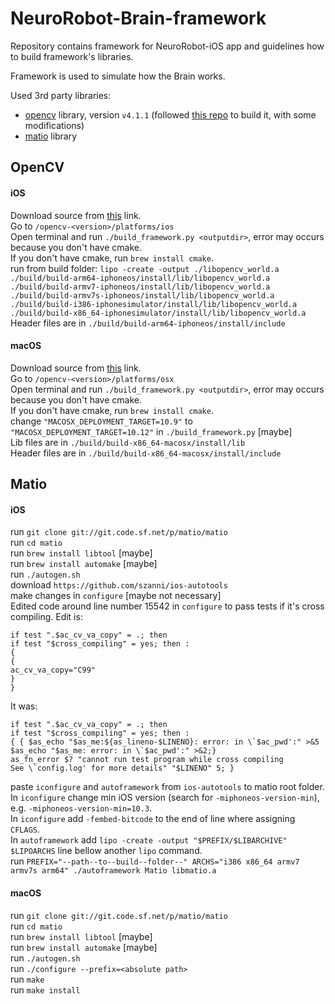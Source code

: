 # NeuroRobot-Brain-framework

Repository contains framework for NeuroRobot-iOS app and guidelines how to build framework's libraries.    

Framework is used to simulate how the Brain works.  

Used 3rd party libraries:
- [opencv](https://opencv.org/) library, version `v4.1.1`  (followed [this repo](https://github.com/szanni/ios-autotools) to build it, with some modifications)  
- [matio](https://github.com/tbeu/matio) library  

## OpenCV

#### iOS

Download source from [this](https://opencv.org/releases/) link.    
Go to `/opencv-<version>/platforms/ios`  
Open terminal and run `./build_framework.py <outputdir>`, error may occurs because you don't have cmake.    
If you don't have cmake, run `brew install cmake`.  
run from build folder: `lipo -create -output ./libopencv_world.a ./build/build-arm64-iphoneos/install/lib/libopencv_world.a ./build/build-armv7-iphoneos/install/lib/libopencv_world.a ./build/build-armv7s-iphoneos/install/lib/libopencv_world.a ./build/build-i386-iphonesimulator/install/lib/libopencv_world.a ./build/build-x86_64-iphonesimulator/install/lib/libopencv_world.a`    
Header files are in `./build/build-arm64-iphoneos/install/include`

#### macOS

Download source from [this](https://opencv.org/releases/) link.    
Go to `/opencv-<version>/platforms/osx`  
Open terminal and run `./build_framework.py <outputdir>`, error may occurs because you don't have cmake.  
If you don't have cmake, run `brew install cmake`.  
change `"MACOSX_DEPLOYMENT_TARGET=10.9"` to `"MACOSX_DEPLOYMENT_TARGET=10.12"` in `./build_framework.py` [maybe]  
Lib files are in `./build/build-x86_64-macosx/install/lib`  
Header files are in `./build/build-x86_64-macosx/install/include`

## Matio

#### iOS

run `git clone git://git.code.sf.net/p/matio/matio`    
run `cd matio`  
run `brew install libtool` [maybe]  
run `brew install automake` [maybe]      
run `./autogen.sh`  
download `https://github.com/szanni/ios-autotools`  
make changes in `configure` [maybe not necessary]  
Edited code around line number 15542 in `configure` to pass tests if it's cross compiling. Edit is:    
```
if test ".$ac_cv_va_copy" = .; then
if test "$cross_compiling" = yes; then :
{ 
{
ac_cv_va_copy="C99" 
}
}
```
It was:
```
if test ".$ac_cv_va_copy" = .; then
if test "$cross_compiling" = yes; then :
{ { $as_echo "$as_me:${as_lineno-$LINENO}: error: in \`$ac_pwd':" >&5
$as_echo "$as_me: error: in \`$ac_pwd':" >&2;}
as_fn_error $? "cannot run test program while cross compiling
See \`config.log' for more details" "$LINENO" 5; }
```

paste `iconfigure` and `autoframework` from `ios-autotools` to matio root folder.  
In `iconfigure` change min iOS version (search for `-miphoneos-version-min`), e.g. `-miphoneos-version-min=10.3`.        
In `iconfigure` add `-fembed-bitcode` to the end of line where assigning `CFLAGS`.  
In `autoframework` add `lipo -create -output "$PREFIX/$LIBARCHIVE" $LIPOARCHS` line bellow another `lipo` command.  
run `PREFIX="--path--to--build--folder--" ARCHS="i386 x86_64 armv7 armv7s arm64" ./autoframework Matio libmatio.a`

#### macOS

run `git clone git://git.code.sf.net/p/matio/matio`    
run `cd matio`  
run `brew install libtool` [maybe]  
run `brew install automake` [maybe]      
run `./autogen.sh`  
run `./configure --prefix=<absolute path>`  
run `make`  
run `make install`  
